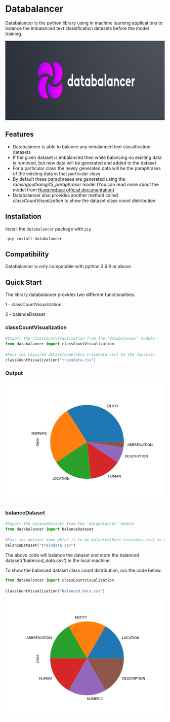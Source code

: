 # Databalancer

Databalancer is the python library using in machine learning applications to balance the imbalanced text classification datasets before the model training.

<img src="https://raw.githubusercontent.com/pradeepdev-1995/databalancer/master/logo/logo.png" width="800" height="250">

## Features

* Databalancer is able to balance any imbalanced text classification datasets
* If the given dataset is imbalanced then while balancing no existing data is removed, but new data will be generated and added to the dataset
* For a particular class the newly generated data will be the paraphrases of the existing data in that particular class
* By default these paraphrases are generated using the *ramsrigouthamg/t5_paraphraser* model (You can read more about the model from [Huggingface official documentation](https://huggingface.co/ramsrigouthamg/t5_paraphraser))
* Databalancer also provides another method called *classCountVisualization* to show the dataset class count distribution

## Installation

Install the `databalancer` package with `pip`

     pip install databalancer

## Compatibility

Databalancer is only compatable with python 3.6.9 or above.


## Quick Start
The library databalancer provides two different functionalities.

1 - classCountVisualization

2 - balanceDataset

### classCountVisualization

```python
#Import the classCountVisualization from the 'databalancer' module
from databalancer import classCountVisualization
    
#Pass the required datasetname(here traindata.csv) to the function
classCountVisualization("traindata.csv")

```

### Output

![Imbalanced dataset pie plot](https://raw.githubusercontent.com/pradeepdev-1995/databalancer/master/images/imbalancedDatset.png?raw=true "Imbalanced dataset pie plot")

### balanceDataset
```python
#Import the balanceDataset from the 'databalancer' module
from databalancer import balanceDataset

#Pass the dataset name which is to be balanced(here traindata.csv) to the balanceDataset function
balanceDataset("traindata.csv")
```

The above code will balance the dataset and store the balanced dataset(*'balanced_data.csv'*) in the local machine.

To show the balanced dataset class count distribution, run the code below.

```python
from databalancer import classCountVisualization

classCountVisualization("balanced_data.csv")

```

![Balanced dataset pie plot](https://github.com/pradeepdev-1995/databalancer/blob/master/images/balancedDataset.png?raw=true "Balanced dataset pie plot")
